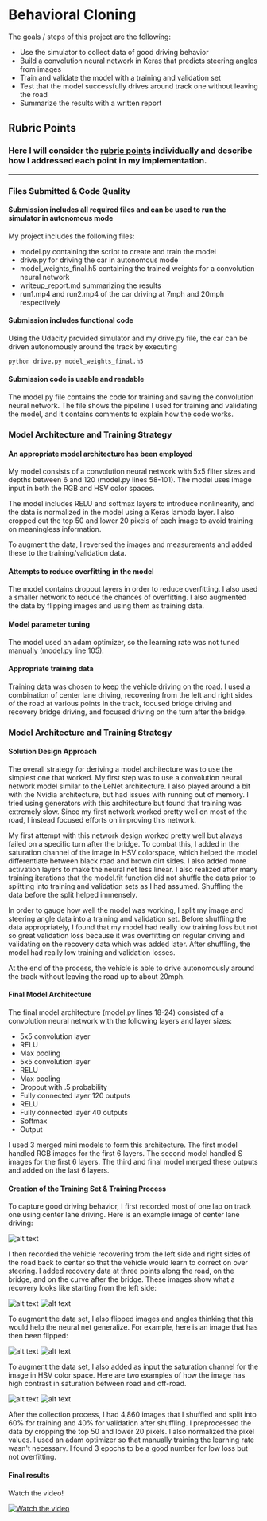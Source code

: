 # **Behavioral Cloning** 


The goals / steps of this project are the following:
* Use the simulator to collect data of good driving behavior
* Build a convolution neural network in Keras that predicts steering angles from images
* Train and validate the model with a training and validation set
* Test that the model successfully drives around track one without leaving the road
* Summarize the results with a written report


[//]: # (Image References)

[image1]: ./examples/center.jpg "Center Image"
[image2]: ./examples/recovery1.jpg "Recovery Image 1"
[image3]: ./examples/recovery1.jpg "Recovery Image 2"
[image4]: ./examples/flipped.png "Flipped Image"
[image5]: ./examples/sat_image.jpg "Sat Image 1"
[image6]: ./examples/sat_image2.jpg "Sat Image 2"

## Rubric Points
### Here I will consider the [rubric points](https://review.udacity.com/#!/rubrics/432/view) individually and describe how I addressed each point in my implementation.  

---
### Files Submitted & Code Quality

#### Submission includes all required files and can be used to run the simulator in autonomous mode

My project includes the following files:
* model.py containing the script to create and train the model
* drive.py for driving the car in autonomous mode
* model_weights_final.h5 containing the trained weights for a convolution neural network 
* writeup_report.md summarizing the results
* run1.mp4 and run2.mp4 of the car driving at 7mph and 20mph respectively

#### Submission includes functional code
Using the Udacity provided simulator and my drive.py file, the car can be driven autonomously around the track by executing 
```sh
python drive.py model_weights_final.h5
```

#### Submission code is usable and readable

The model.py file contains the code for training and saving the convolution neural network. The file shows the pipeline I used for training and validating the model, and it contains comments to explain how the code works.

### Model Architecture and Training Strategy

#### An appropriate model architecture has been employed

My model consists of a convolution neural network with 5x5 filter sizes and depths between 6 and 120 (model.py lines 58-101). The model uses image input in both the RGB and HSV color spaces.

The model includes RELU and softmax layers to introduce nonlinearity, and the data is normalized in the model using a Keras lambda layer. I also cropped out the top 50 and lower 20 pixels of each image to avoid training on meaningless information. 

To augment the data, I reversed the images and measurements and added these to the training/validation data.

#### Attempts to reduce overfitting in the model

The model contains dropout layers in order to reduce overfitting. I also used a smaller network to reduce the chances of overfitting. I also augmented the data by flipping images and using them as training data.

#### Model parameter tuning

The model used an adam optimizer, so the learning rate was not tuned manually (model.py line 105).

#### Appropriate training data

Training data was chosen to keep the vehicle driving on the road. I used a combination of center lane driving, recovering from the left and right sides of the road at various points in the track, focused bridge driving and recovery bridge driving, and focused driving on the turn after the bridge.

### Model Architecture and Training Strategy

#### Solution Design Approach

The overall strategy for deriving a model architecture was to use the simplest one that worked. My first step was to use a convolution neural network model similar to the LeNet architecture. I also played around a bit with the Nvidia architecture, but had issues with running out of memory. I tried using generators with this architecture but found that training was extremely slow. Since my first network worked pretty well on most of the road, I instead focused efforts on improving this network.

My first attempt with this network design worked pretty well but always failed on a specific turn after the bridge. To combat this, I added in the saturation channel of the image in HSV colorspace, which helped the model differentiate between black road and brown dirt sides. I also added more activation layers to make the neural net less linear. I also realized after many training iterations that the model.fit function did not shuffle the data prior to splitting into training and validation sets as I had assumed. Shuffling the data before the split helped immensely.

In order to gauge how well the model was working, I split my image and steering angle data into a training and validation set. Before shuffling the data appropriately, I found that my model had really low training loss but not so great validation loss because it was overfitting on regular driving and validating on the recovery data which was added later. After shuffling, the model had really low training and validation losses.

At the end of the process, the vehicle is able to drive autonomously around the track without leaving the road up to about 20mph.

#### Final Model Architecture

The final model architecture (model.py lines 18-24) consisted of a convolution neural network with the following layers and layer sizes:
- 5x5 convolution layer
- RELU
- Max pooling
- 5x5 convolution layer
- RELU
- Max pooling
- Dropout with .5 probability
- Fully connected layer 120 outputs
- RELU
- Fully connected layer 40 outputs
- Softmax
- Output

I used 3 merged mini models to form this architecture. The first model handled RGB images for the first 6 layers. The second model handled S images for the first 6 layers. The third and final model merged these outputs and added on the last 6 layers.

#### Creation of the Training Set & Training Process

To capture good driving behavior, I first recorded most of one lap on track one using center lane driving. Here is an example image of center lane driving:

![alt text][image1]

I then recorded the vehicle recovering from the left side and right sides of the road back to center so that the vehicle would learn to correct on over steering. I added recovery data at three points along the road, on the bridge, and on the curve after the bridge. These images show what a recovery looks like starting from the left side:

![alt text][image2]
![alt text][image3]


To augment the data set, I also flipped images and angles thinking that this would help the neural net generalize. For example, here is an image that has then been flipped:

![alt text][image2]
![alt text][image4]

To augment the data set, I also added as input the saturation channel for the image in HSV color space. Here are two examples of how the image has high contrast in saturation between road and off-road.

![alt text][image5]
![alt text][image6]

After the collection process, I had 4,860 images that I shuffled and split into 60% for training and 40% for validation after shuffling. I preprocessed the data by cropping the top 50 and lower 20 pixels. I also normalized the pixel values. I used an adam optimizer so that manually training the learning rate wasn't necessary. I found 3 epochs to be a good number for low loss but not overfitting.

#### Final results

Watch the video!


[![Watch the video][image1]](https://youtu.be/sZWqiCoFFnI)


